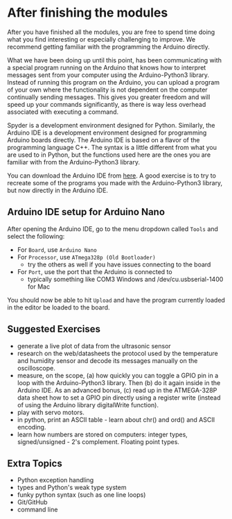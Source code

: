 # After finishing the modules
After you have finished all the modules, you are free to spend time doing what you find interesting or especially challenging to improve. We recommend getting familiar with the programming the Arduino directly.

What we have been doing up until this point, has been communicating with a special program running on the Arduino that knows how to interpret messages sent from your computer using the Arduino-Python3 library. Instead of running this program on the Arduino, you can upload a program of your own where the functionality is not dependent on the computer continually sending messages. This gives you greater freedom and will speed up your commands significantly, as there is way less overhead associated with executing a command.

Spyder is a development environment designed for Python. Similarly, the Arduino IDE is a development environment designed for programming Arduino boards directly. The Arduino IDE is based on a flavor of the programming language C++. The syntax is a little different from what you are used to in Python, but the functions used here are the ones you are familiar with from the Arduino-Python3 library.

You can download the Arduino IDE from [here](https://www.arduino.cc/en/Main/Software). A good exercise is to try to recreate some of the programs you made with the Arduino-Python3 library, but now directly in the Arduino IDE.

## Arduino IDE setup for Arduino Nano
After opening the Arduino IDE, go to the menu dropdown called `Tools` and select the following:
- For `Board`, use `Arduino Nano`
- For `Processor`, use `ATmega328p (Old Bootloader)`
    - try the others as well if you have issues connecting to the board
- For `Port`, use the port that the Arduino is connected to
    - typically something like COM3 Windows and /dev/cu.usbserial-1400 for Mac

You should now be able to hit `Upload` and have the program currently loaded in the editor be loaded to the board.

## Suggested Exercises
- generate a live plot of data from the ultrasonic sensor
- research on the web/datasheets the protocol used by the temperature and humidity sensor and decode its messages manually on the oscilloscope.
- measure, on the scope, (a) how quickly you can toggle a GPIO pin in a loop with the Arduino-Python3 library. Then (b) do it again inside in the Arduino IDE. As an advanced bonus, (c) read up in the ATMEGA-328P data sheet how to set a GPIO pin directly using a register write (instead of using the Arduino library digitalWrite function).
- play with servo motors.
- in python, print an ASCII table - learn about chr() and ord() and ASCII encoding.
- learn how numbers are stored on computers: integer types, signed/unsigned - 2's complement. Floating point types.

## Extra Topics
- Python exception handling
- types and Python's weak type system
- funky python syntax (such as one line loops)
- Git/GitHub
- command line
